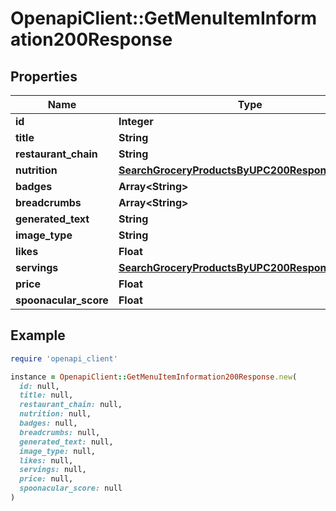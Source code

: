 # OpenapiClient::GetMenuItemInformation200Response

## Properties

| Name | Type | Description | Notes |
| ---- | ---- | ----------- | ----- |
| **id** | **Integer** |  |  |
| **title** | **String** |  |  |
| **restaurant_chain** | **String** |  |  |
| **nutrition** | [**SearchGroceryProductsByUPC200ResponseNutrition**](SearchGroceryProductsByUPC200ResponseNutrition.md) |  |  |
| **badges** | **Array&lt;String&gt;** |  |  |
| **breadcrumbs** | **Array&lt;String&gt;** |  |  |
| **generated_text** | **String** |  | [optional] |
| **image_type** | **String** |  |  |
| **likes** | **Float** |  |  |
| **servings** | [**SearchGroceryProductsByUPC200ResponseServings**](SearchGroceryProductsByUPC200ResponseServings.md) |  |  |
| **price** | **Float** |  | [optional] |
| **spoonacular_score** | **Float** |  | [optional] |

## Example

```ruby
require 'openapi_client'

instance = OpenapiClient::GetMenuItemInformation200Response.new(
  id: null,
  title: null,
  restaurant_chain: null,
  nutrition: null,
  badges: null,
  breadcrumbs: null,
  generated_text: null,
  image_type: null,
  likes: null,
  servings: null,
  price: null,
  spoonacular_score: null
)
```

